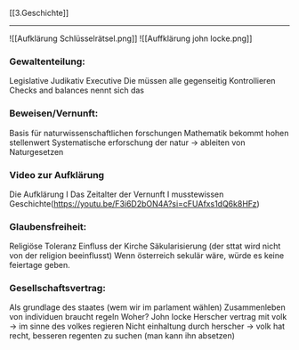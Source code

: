 [[3.Geschichte]]
___
![[Aufklärung Schlüsselrätsel.png]]
![[Auffklärung john locke.png]]
### Gewaltenteilung:
Legislative
Judikativ
Executive
Die müssen alle gegenseitig Kontrollieren
Checks and balances nennt sich das
### Beweisen/Vernunft:
Basis für naturwissenschaftlichen forschungen
Mathematik bekommt hohen stellenwert
Systematische erforschung der natur -> ableiten von Naturgesetzen
### Video zur Aufklärung
Die Aufklärung I Das Zeitalter der Vernunft I musstewissen Geschichte(https://youtu.be/F3i6D2bON4A?si=cFUAfxs1dQ6k8HFz)

### Glaubensfreiheit:
Religiöse Toleranz
Einfluss der Kirche
Säkularisierung (der sttat wird nicht von der religion beeinflusst)
Wenn österreich sekulär wäre, würde es keine feiertage geben.

### Gesellschaftsvertrag:
Als grundlage des staates
(wem wir im parlament wählen)
Zusammenleben von individuen braucht regeln
Woher? John locke
Herscher vertrag mit volk -> im sinne des volkes regieren
Nicht einhaltung durch herscher -> volk hat recht, besseren regenten zu suchen
(man kann ihn absetzen)